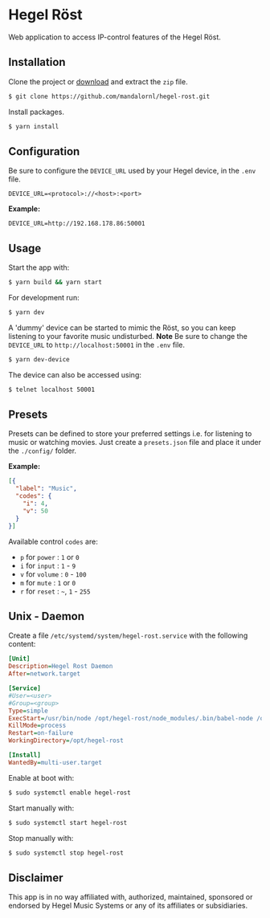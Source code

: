 # Hegel Röst

Web application to access IP-control features of the Hegel Röst.

## Installation

Clone the project or [download](https://github.com/mandalornl/hegel-rost/archive/master.zip) and extract the `zip` file.

```bash
$ git clone https://github.com/mandalornl/hegel-rost.git
```

Install packages.

```bash
$ yarn install
```

## Configuration

Be sure to configure the `DEVICE_URL` used by your Hegel device, in the `.env` file.

```dotenv
DEVICE_URL=<protocol>://<host>:<port>
``` 

**Example:**

```dotenv
DEVICE_URL=http://192.168.178.86:50001
```

## Usage

Start the app with:

```bash
$ yarn build && yarn start
```

For development run:

```bash
$ yarn dev
```

A 'dummy' device can be started to mimic the Röst, so you can keep listening to your favorite music undisturbed. **Note** Be sure to change the `DEVICE_URL` to `http://localhost:50001` in the `.env` file. 

```bash
$ yarn dev-device
```

The device can also be accessed using:

```bash
$ telnet localhost 50001
```

## Presets

Presets can be defined to store your preferred settings i.e. for listening to music or watching movies. Just create a `presets.json` file and place it under the `./config/` folder.

**Example:**

```json
[{
  "label": "Music",
  "codes": {
    "i": 4,
    "v": 50
  }
}]
```

Available control `codes` are:

* `p` for `power` : `1` or `0`
* `i` for `input` : `1` - `9`
* `v` for `volume` : `0` - `100`
* `m` for `mute` : `1` or `0`
* `r` for `reset` : `~`, `1` - `255`

## Unix - Daemon

Create a file `/etc/systemd/system/hegel-rost.service` with the following content:

```ini
[Unit]
Description=Hegel Rost Daemon
After=network.target

[Service]
#User=<user>
#Group=<group>
Type=simple
ExecStart=/usr/bin/node /opt/hegel-rost/node_modules/.bin/babel-node /opt/hegel-rost/app.js
KillMode=process
Restart=on-failure
WorkingDirectory=/opt/hegel-rost

[Install]
WantedBy=multi-user.target
```

Enable at boot with:

```bash
$ sudo systemctl enable hegel-rost
```

Start manually with:

```bash
$ sudo systemctl start hegel-rost
```

Stop manually with:

```bash
$ sudo systemctl stop hegel-rost
```

## Disclaimer

This app is in no way affiliated with, authorized, maintained, sponsored or endorsed by Hegel Music Systems or any of its affiliates or subsidiaries.
